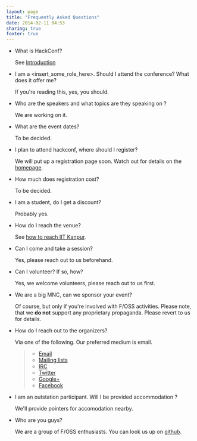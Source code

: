 ```yaml
---
layout: page
title: "Frequently Asked Questions"
date: 2014-02-11 04:53
sharing: true
footer: true
---
```


- What is HackConf?

    See [Introduction](/#Introduction)

- I am a <insert_some_role_here>. Should I attend the conference? What
  does it offer me?

    If you're reading this, yes, you should.

- Who are the speakers and what topics are they speaking on ?

    We are working on it.

- What are the event dates?

    To be decided.

- I plan to attend hackconf, where should I register?

    We will put up a registration page soon. Watch out for details on
    the [homepage](/).

- How much does registration cost?

    To be decided.

- I am a student, do I get a discount?

    Probably yes.

- How do I reach the venue?

  See
  [how to reach IIT Kanpur](http://cse.iitk.ac.in/links/howtoreach.html).

- Can I come and take a session?

    Yes, please reach out to us beforehand.

- Can I volunteer? If so, how?

    Yes, we welcome volunteers, please reach out to us first.

- We are a big MNC, can we sponsor your event?

    Of course, but only if you're involved with F/OSS activities. Please
    note, that we **do not** support any proprietary propaganda. Please
    revert to us for details.

- How do I reach out to the organizers?

    Via one of the following. Our preferred medium is email.

    >  - [Email](mailto:organizers@hackconf.in)
    >  - [Mailing lists](https://lists.hackconf.in)
    >  - [IRC](irc://chat.freenode.net/#hackconf)
    >  - [Twitter](https://twitter.com/_hackconf)
    >  - [Google+](http://gplus.to/hackconf)
    >  - [Facebook](https://fb.me/hackconf)
    <!-- TODO: Make css take care of font and spacing -->

- I am an outstation participant. Will I be provided accommodation ?

    We'll provide pointers for accomodation nearby.

- Who are you guys?

    We are a group of F/OSS enthusiasts. You can look us up on
    [github](https://github.com/navya).
